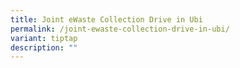 ```yaml
---
title: Joint eWaste Collection Drive in Ubi
permalink: /joint-ewaste-collection-drive-in-ubi/
variant: tiptap
description: ""
---
```

